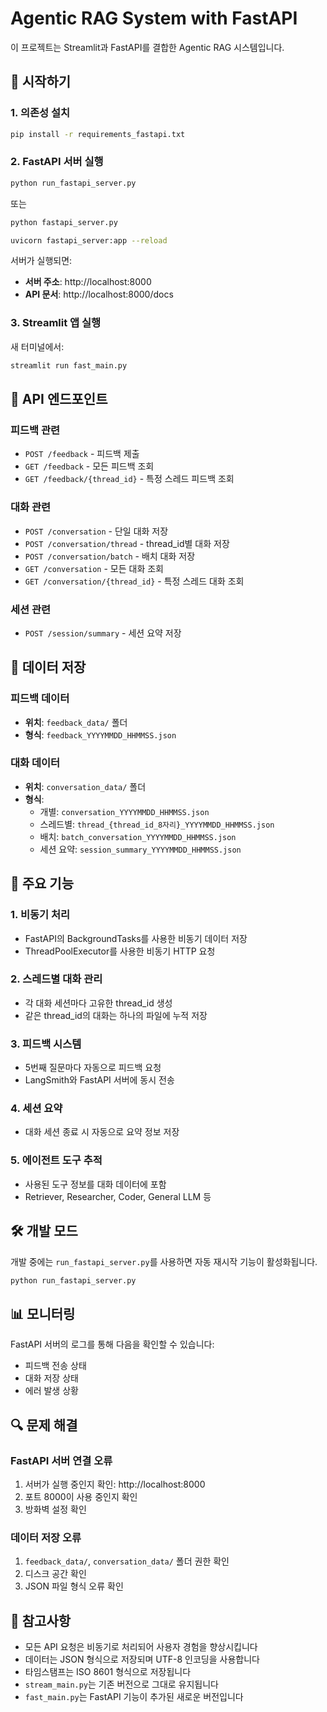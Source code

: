 # Agentic RAG System with FastAPI

이 프로젝트는 Streamlit과 FastAPI를 결합한 Agentic RAG 시스템입니다.

## 🚀 시작하기

### 1. 의존성 설치

```bash
pip install -r requirements_fastapi.txt
```

### 2. FastAPI 서버 실행

```bash
python run_fastapi_server.py
```

또는

```bash
python fastapi_server.py
```

```bash
uvicorn fastapi_server:app --reload
```

서버가 실행되면:
- **서버 주소**: http://localhost:8000
- **API 문서**: http://localhost:8000/docs

### 3. Streamlit 앱 실행

새 터미널에서:

```bash
streamlit run fast_main.py
```

## 📡 API 엔드포인트

### 피드백 관련
- `POST /feedback` - 피드백 제출
- `GET /feedback` - 모든 피드백 조회
- `GET /feedback/{thread_id}` - 특정 스레드 피드백 조회

### 대화 관련
- `POST /conversation` - 단일 대화 저장
- `POST /conversation/thread` - thread_id별 대화 저장
- `POST /conversation/batch` - 배치 대화 저장
- `GET /conversation` - 모든 대화 조회
- `GET /conversation/{thread_id}` - 특정 스레드 대화 조회

### 세션 관련
- `POST /session/summary` - 세션 요약 저장

## 📁 데이터 저장

### 피드백 데이터
- **위치**: `feedback_data/` 폴더
- **형식**: `feedback_YYYYMMDD_HHMMSS.json`

### 대화 데이터
- **위치**: `conversation_data/` 폴더
- **형식**: 
  - 개별: `conversation_YYYYMMDD_HHMMSS.json`
  - 스레드별: `thread_{thread_id_8자리}_YYYYMMDD_HHMMSS.json`
  - 배치: `batch_conversation_YYYYMMDD_HHMMSS.json`
  - 세션 요약: `session_summary_YYYYMMDD_HHMMSS.json`

## 🔧 주요 기능

### 1. 비동기 처리
- FastAPI의 BackgroundTasks를 사용한 비동기 데이터 저장
- ThreadPoolExecutor를 사용한 비동기 HTTP 요청

### 2. 스레드별 대화 관리
- 각 대화 세션마다 고유한 thread_id 생성
- 같은 thread_id의 대화는 하나의 파일에 누적 저장

### 3. 피드백 시스템
- 5번째 질문마다 자동으로 피드백 요청
- LangSmith와 FastAPI 서버에 동시 전송

### 4. 세션 요약
- 대화 세션 종료 시 자동으로 요약 정보 저장

### 5. 에이전트 도구 추적
- 사용된 도구 정보를 대화 데이터에 포함
- Retriever, Researcher, Coder, General LLM 등

## 🛠️ 개발 모드

개발 중에는 `run_fastapi_server.py`를 사용하면 자동 재시작 기능이 활성화됩니다.

```bash
python run_fastapi_server.py
```

## 📊 모니터링

FastAPI 서버의 로그를 통해 다음을 확인할 수 있습니다:
- 피드백 전송 상태
- 대화 저장 상태
- 에러 발생 상황

## 🔍 문제 해결

### FastAPI 서버 연결 오류
1. 서버가 실행 중인지 확인: http://localhost:8000
2. 포트 8000이 사용 중인지 확인
3. 방화벽 설정 확인

### 데이터 저장 오류
1. `feedback_data/`, `conversation_data/` 폴더 권한 확인
2. 디스크 공간 확인
3. JSON 파일 형식 오류 확인

## 📝 참고사항

- 모든 API 요청은 비동기로 처리되어 사용자 경험을 향상시킵니다
- 데이터는 JSON 형식으로 저장되며 UTF-8 인코딩을 사용합니다
- 타임스탬프는 ISO 8601 형식으로 저장됩니다
- `stream_main.py`는 기존 버전으로 그대로 유지됩니다
- `fast_main.py`는 FastAPI 기능이 추가된 새로운 버전입니다
